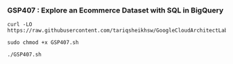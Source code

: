 ### GSP407 :  Explore an Ecommerce Dataset with SQL in BigQuery 

```
curl -LO https://raw.githubusercontent.com/tariqsheikhsw/GoogleCloudArchitectLabs/main/Solutions/GSP407.sh

sudo chmod +x GSP407.sh

./GSP407.sh
```

